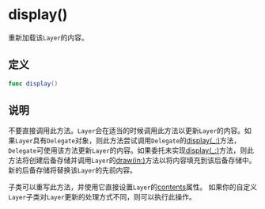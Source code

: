 # display()

重新加载该`Layer`的内容。

## 定义

```swift
func display()
```

## 说明

不要直接调用此方法。`Layer`会在适当的时候调用此方法以更新`Layer`的内容。如果`Layer`具有`Delegate`对象，则此方法尝试调用`Delegate`的[display(_:)]()方法，`Delegate`可使用该方法更新`Layer`的内容。如果委托未实现[display(_:)]()方法，则此方法将创建后备存储并调用`Layer`的[draw(in:)]()方法以将内容填充到该后备存储中。新的后备存储将替换该`Layer`的先前内容。

子类可以重写此方法，并使用它直接设置`Layer`的[contents]()属性。 如果你的自定义`Layer`子类对`Layer`更新的处理方式不同，则可以执行此操作。